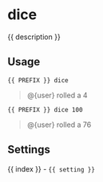 # dice

<script setup>
import { PREFIX } from "../../helpers/constants.js"
import { settings as s } from "../../settings/dice.js"
const { description, ...settings } = s
</script>

{{ description }}

## Usage

`{{ PREFIX }} dice`

> @{user} rolled a 4

`{{ PREFIX }} dice 100`

> @{user} rolled a 76

## Settings
<div v-for="(setting, index) in settings">
{{ index }} - <code>{{ setting }}</code>
</div>
